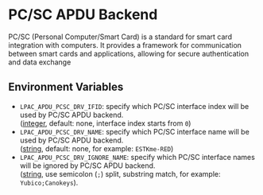 # PC/SC APDU Backend

PC/SC (Personal Computer/Smart Card) is a standard for smart card integration with computers.
It provides a framework for communication between smart cards and applications, allowing for secure authentication and
data exchange

## Environment Variables

- `LPAC_APDU_PCSC_DRV_IFID`: specify which PC/SC interface index will be used by PC/SC APDU backend. \
  ([integer](types.md#integer-type), default: none, interface index starts from `0`)
- `LPAC_APDU_PCSC_DRV_NAME`: specify which PC/SC interface name will be used by PC/SC APDU backend. \
  ([string](types.md#string-type), default: none, for example: `ESTKme-RED`)
- `LPAC_APDU_PCSC_DRV_IGNORE_NAME`: specify which PC/SC interface names will be ignored by PC/SC APDU backend. \
  ([string](types.md#string-type), use semicolon (`;`) split, substring match, for example: `Yubico;Canokeys`).
